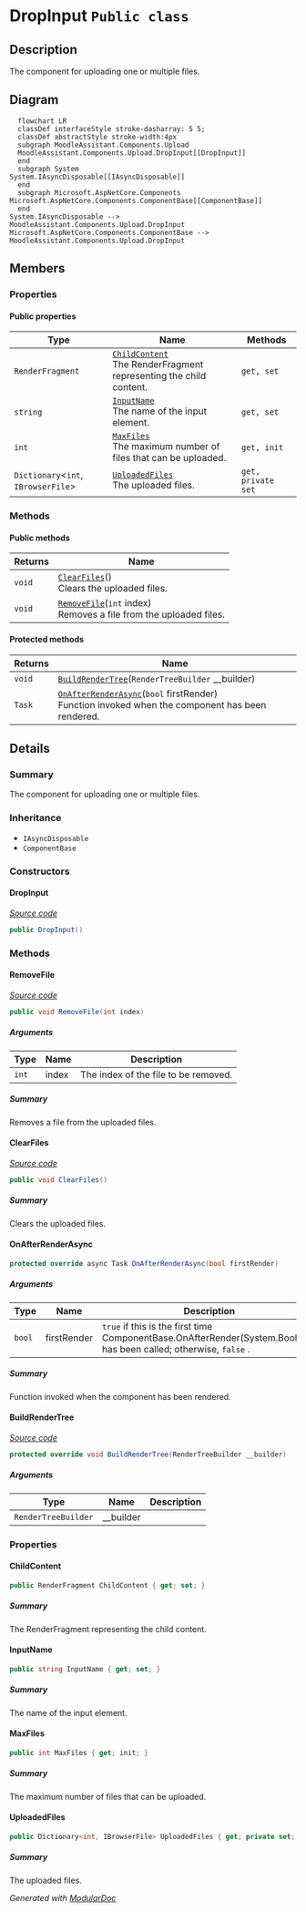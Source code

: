 # DropInput `Public class`

## Description
The component for uploading one or multiple files.

## Diagram
```mermaid
  flowchart LR
  classDef interfaceStyle stroke-dasharray: 5 5;
  classDef abstractStyle stroke-width:4px
  subgraph MoodleAssistant.Components.Upload
  MoodleAssistant.Components.Upload.DropInput[[DropInput]]
  end
  subgraph System
System.IAsyncDisposable[[IAsyncDisposable]]
  end
  subgraph Microsoft.AspNetCore.Components
Microsoft.AspNetCore.Components.ComponentBase[[ComponentBase]]
  end
System.IAsyncDisposable --> MoodleAssistant.Components.Upload.DropInput
Microsoft.AspNetCore.Components.ComponentBase --> MoodleAssistant.Components.Upload.DropInput
```

## Members
### Properties
#### Public  properties
| Type | Name | Methods |
| --- | --- | --- |
| `RenderFragment` | [`ChildContent`](#childcontent)<br>The RenderFragment representing the child content. | `get, set` |
| `string` | [`InputName`](#inputname)<br>The name of the input element. | `get, set` |
| `int` | [`MaxFiles`](#maxfiles)<br>The maximum number of files that can be uploaded. | `get, init` |
| `Dictionary`&lt;`int`, `IBrowserFile`&gt; | [`UploadedFiles`](#uploadedfiles)<br>The uploaded files. | `get, private set` |

### Methods
#### Public  methods
| Returns | Name |
| --- | --- |
| `void` | [`ClearFiles`](#clearfiles)()<br>Clears the uploaded files. |
| `void` | [`RemoveFile`](#removefile)(`int` index)<br>Removes a file from the uploaded files. |

#### Protected  methods
| Returns | Name |
| --- | --- |
| `void` | [`BuildRenderTree`](#buildrendertree)(`RenderTreeBuilder` __builder) |
| `Task` | [`OnAfterRenderAsync`](#onafterrenderasync)(`bool` firstRender)<br>Function invoked when the component has been rendered. |

## Details
### Summary
The component for uploading one or multiple files.

### Inheritance
 - `IAsyncDisposable`
 - `ComponentBase`

### Constructors
#### DropInput
[*Source code*](https://github.com///blob//MoodleAssistant/Components/Upload/DropInput.razor.cs#L20)
```csharp
public DropInput()
```

### Methods
#### RemoveFile
[*Source code*](https://github.com///blob//MoodleAssistant/Components/Upload/DropInput.razor.cs#L72)
```csharp
public void RemoveFile(int index)
```
##### Arguments
| Type | Name | Description |
| --- | --- | --- |
| `int` | index | The index of the file to be removed. |

##### Summary
Removes a file from the uploaded files.

#### ClearFiles
[*Source code*](https://github.com///blob//MoodleAssistant/Components/Upload/DropInput.razor.cs#L80)
```csharp
public void ClearFiles()
```
##### Summary
Clears the uploaded files.

#### OnAfterRenderAsync
```csharp
protected override async Task OnAfterRenderAsync(bool firstRender)
```
##### Arguments
| Type | Name | Description |
| --- | --- | --- |
| `bool` | firstRender | `true` if this is the first time ComponentBase.OnAfterRender(System.Boolean) has been called; otherwise, `false` . |

##### Summary
Function invoked when the component has been rendered.

#### BuildRenderTree
[*Source code*](https://github.com///blob//MoodleAssistant/Components/Upload/DropInput.razor#L16707566)
```csharp
protected override void BuildRenderTree(RenderTreeBuilder __builder)
```
##### Arguments
| Type | Name | Description |
| --- | --- | --- |
| `RenderTreeBuilder` | __builder |   |

### Properties
#### ChildContent
```csharp
public RenderFragment ChildContent { get; set; }
```
##### Summary
The RenderFragment representing the child content.

#### InputName
```csharp
public string InputName { get; set; }
```
##### Summary
The name of the input element.

#### MaxFiles
```csharp
public int MaxFiles { get; init; }
```
##### Summary
The maximum number of files that can be uploaded.

#### UploadedFiles
```csharp
public Dictionary<int, IBrowserFile> UploadedFiles { get; private set; }
```
##### Summary
The uploaded files.

*Generated with* [*ModularDoc*](https://github.com/hailstorm75/ModularDoc)
